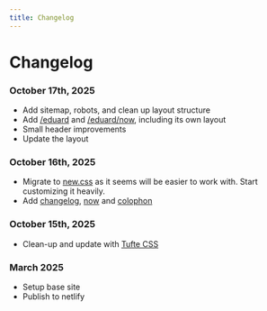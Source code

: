 ```yaml
---
title: Changelog
---
```


# Changelog

### October 17th, 2025

- Add sitemap, robots, and clean up layout structure
- Add [/eduard](/eduard) and [/eduard/now](/eduard/now), including its own 
layout
- Small header improvements 
- Update the layout

### October 16th, 2025

- Migrate to [new.css](https://newcss.net) as it seems will be easier to work
  with. Start customizing it heavily.
- Add [changelog](/changelog), [now](/now) and [colophon](/colophon)

### October 15th, 2025

- Clean-up and update with [Tufte CSS](https://edwardtufte.github.io/tufte-css/)

### March 2025

- Setup base site
- Publish to netlify
